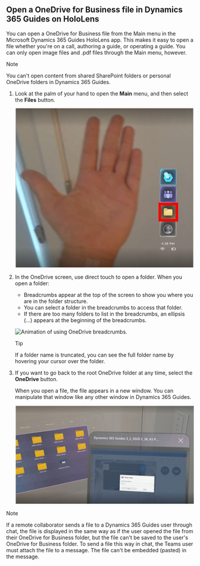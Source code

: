 ## Open a OneDrive for Business file in Dynamics 365 Guides on HoloLens

You can open a OneDrive for Business file from the Main menu in the Microsoft Dynamics 365 Guides HoloLens app. This makes it easy to open a file whether you're on a call, authoring a guide, or operating a guide. You can only open image files and .pdf files through the Main menu, however. 

> [!NOTE]
> You can't open content from shared SharePoint folders or personal OneDrive folders in Dynamics 365 Guides.

1. Look at the palm of your hand to open the **Main** menu, and then select the **Files** button.

    ![Screenshot of Main menu with Files button highlighted.](media/calling-one-drive-files-main-menu.JPG "Screenshot of Main menu with Files button highlighted")

2. In the OneDrive screen, use direct touch to open a folder. When you open a folder:

    - Breadcrumbs appear at the top of the screen to show you where you are in the folder structure. 
    - You can select a folder in the breadcrumbs to access that folder. 
    - If there are too many folders to list in the breadcrumbs, an ellipsis (...) appears at the beginning of the breadcrumbs. 

    ![Animation of using OneDrive breadcrumbs.](media/Files_Breadcrumbs.gif "Animation of using OneDrive breadcrumbs")
        
    > [!TIP]
    > If a folder name is truncated, you can see the full folder name by hovering your cursor over the folder. 
    
3. If you want to go back to the root OneDrive folder at any time, select the **OneDrive** button.

   When you open a file, the file appears in a new window. You can manipulate that window like any other window in Dynamics 365 Guides.

    ![XXX.](media/calling-one-drive-files-opened-file.JPG "XXX")
    
> [!NOTE]
> If a remote collaborator sends a file to a Dynamics 365 Guides user through chat, the file is displayed in the same way as if the user opened the file from their OneDrive for Business folder, but the file can't be saved to the user's OneDrive for Business folder. To send a file this way in chat, the Teams user must attach the file to a message. The file can't be embedded (pasted) in the message. 
